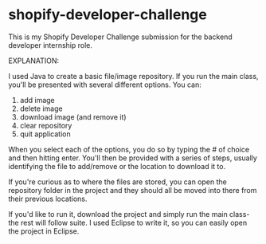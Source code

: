 # shopify-developer-challenge

This is my Shopify Developer Challenge submission for the backend developer internship role. 

EXPLANATION:

I used Java to create a basic file/image repository. If you run the main class, you'll be presented with several different options. You can:
1) add image
2) delete image
3) download image (and remove it)
4) clear repository
5) quit application

When you select each of the options, you do so by typing the # of choice and then hitting enter. You'll then be provided with a series of steps, usually
identifying the file to add/remove or the location to download it to. 

If you're curious as to where the files are stored, you can open the repository folder in the project and they should all be moved into there from their
previous locations.

If you'd like to run it, download the project and simply run the main class- the rest will follow suite. I used Eclipse to write it, so you can easily open the project in Eclipse.
